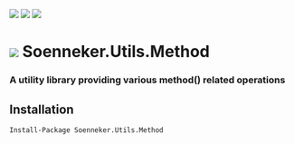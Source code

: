 [![](https://img.shields.io/nuget/v/Soenneker.Utils.Method.svg?style=for-the-badge)](https://www.nuget.org/packages/Soenneker.Utils.Method/)
[![](https://img.shields.io/github/actions/workflow/status/soenneker/soenneker.utils.method/publish.yml?style=for-the-badge)](https://github.com/soenneker/soenneker.utils.method/actions/workflows/publish.yml)
[![](https://img.shields.io/nuget/dt/Soenneker.Utils.Method.svg?style=for-the-badge)](https://www.nuget.org/packages/Soenneker.Utils.Method/)

# ![](https://user-images.githubusercontent.com/4441470/224455560-91ed3ee7-f510-4041-a8d2-3fc093025112.png) Soenneker.Utils.Method
### A utility library providing various method() related operations

## Installation

```
Install-Package Soenneker.Utils.Method
```
